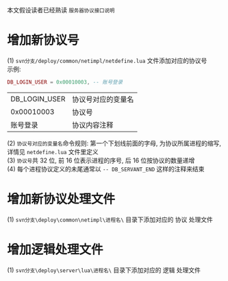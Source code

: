 本文假设读者已经熟读 `服务器协议接口说明`

# 增加新协议号
(1) `svn分支/deploy/common/netimpl/netdefine.lua` 文件添加对应的协议号     
示例:
```lua
DB_LOGIN_USER = 0x00010003, -- 账号登录
```
| | |
| ------------ | ------------- |
|DB_LOGIN_USER | 协议号对应的变量名
|0x00010003    | 协议号
|账号登录       | 协议内容注释

(2) `协议号对应的变量名`命令规则: 第一个下划线前面的字母, 为协议所属进程的缩写, 详情见 `netdefine.lua` 文件里定义     
(3) `协议号`共 32 位, 前 16 位表示进程的序号, 后 16 位按协议的数量递增    
(4) 每个进程协议定义的未尾通常以 `-- DB_SERVANT_END` 这样的注释来结束    

# 增加新协议处理文件
(1) `svn分支\deploy\common\netimpl\进程名\` 目录下添加对应的 协议 处理文件

# 增加逻辑处理文件
(1) `svn分支\deploy\server\lua\进程名\` 目录下添加对应的 逻辑 处理文件     

